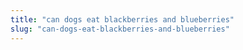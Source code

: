 ```yaml
---
title: "can dogs eat blackberries and blueberries"
slug: "can-dogs-eat-blackberries-and-blueberries"
---
```


